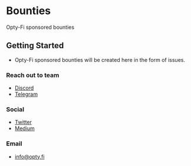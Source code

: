 # Bounties
Opty-Fi sponsored bounties

## Getting Started

* Opty-Fi sponsored bounties will be created here in the form of issues. 

### Reach out to team
* [Discord](https://discord.gg/kVxKHUEpy8?ltclid=)
* [Telegram](https://t.me/optyfi)

### Social
* [Twitter](https://twitter.com/optyfi)
* [Medium](https://medium.com/optyfi?ltclid=ff30e2cd-8937-4a04-850c-cb6a2d2832ce) 

### Email
* [info@opty.fi](mailto:info@opty.fi)
